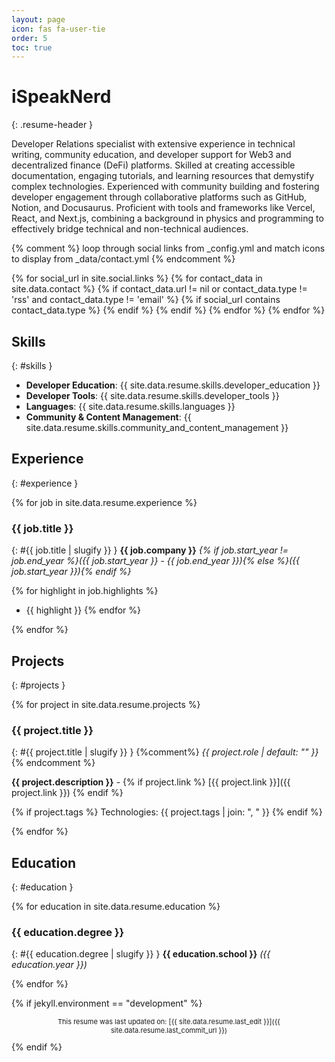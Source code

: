 ```yaml
---
layout: page
icon: fas fa-user-tie
order: 5
toc: true
---
```


# iSpeakNerd
{: .resume-header }

Developer Relations specialist with extensive experience in technical writing, community education, and developer support for Web3 and decentralized finance (DeFi) platforms. Skilled at creating accessible documentation, engaging tutorials, and learning resources that demystify complex technologies. Experienced with community building and fostering developer engagement through collaborative platforms such as GitHub, Notion, and Docusaurus. Proficient with tools and frameworks like Vercel, React, and Next.js, combining a background in physics and programming to effectively bridge technical and non-technical audiences.

{% comment %}
loop through social links from _config.yml and match icons to display from _data/contact.yml
{% endcomment %}
<div class="resume-contact-links">
{% for social_url in site.social.links %}
  {% for contact_data in site.data.contact %}
    {% if contact_data.url != nil or contact_data.type != 'rss' and contact_data.type != 'email' %}
      {% if social_url contains contact_data.type %}
        <a href="{{ social_url }}" {% unless contact_data.noblank %}target="_blank" rel="noopener noreferrer"{% endunless %}>
          <i class="{{ contact_data.icon }}"></i>
        </a>
      {% endif %}
    {% endif %}
  {% endfor %}
{% endfor %}
</div>

## Skills
{: #skills }

- **Developer Education**: {{ site.data.resume.skills.developer_education }}
- **Developer Tools**: {{ site.data.resume.skills.developer_tools }}
- **Languages**: {{ site.data.resume.skills.languages }}
- **Community & Content Management**: {{ site.data.resume.skills.community_and_content_management }}

## Experience
{: #experience }

{% for job in site.data.resume.experience %}
### {{ job.title }}
{: #{{ job.title | slugify }} }
**{{ job.company }}** _{% if job.start_year != job.end_year %}({{ job.start_year }} - {{ job.end_year }}){% else %}({{ job.start_year }}){% endif %}_

{% for highlight in job.highlights %}
- {{ highlight }}
{% endfor %}

{% endfor %}

## Projects
{: #projects }

{% for project in site.data.resume.projects %}
### {{ project.title }}
{: #{{ project.title | slugify }} }
{%comment%} _{{ project.role | default: "" }}_ {% endcomment %}

**{{ project.description }}** - {% if project.link %} [{{ project.link }}]({{ project.link }}) {% endif %}

{% if project.tags %}
Technologies: {{ project.tags | join: ", " }}
{% endif %}

{% endfor %}

## Education
{: #education }

{% for education in site.data.resume.education %}
### {{ education.degree }}
{: #{{ education.degree | slugify }} }
**{{ education.school }}** _({{ education.year }})_

{% endfor %}

{% if jekyll.environment == "development" %}
<div class="prompt-tip" style="text-align: center; font-size: 11px;">
  <p>
    This resume was last updated on: [{{ site.data.resume.last_edit }}]({{ site.data.resume.last_commit_url }})
  </p>
</div>
{% endif %}


